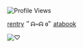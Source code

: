 ![Profile Views](https://komarev.com/ghpvc/?username=puresincerity&color=blue)

[rentry](https://rentry.co/clematismp3) ˙˚ ᕱ⑅ᕱ ɞ˚˙ [atabook](https://pearlyyours.atabook.org/) 

![♡](https://i.pinimg.com/originals/ff/38/d3/ff38d3b03b4633d7ce7d0362fe76d866.gif)

